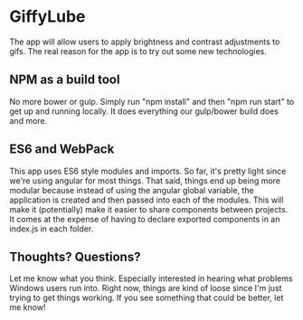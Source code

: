 # GiffyLube

The app will allow users to apply brightness and contrast adjustments to gifs. The 
real reason for the app is to try out some new technologies.


## NPM as a build tool

No more bower or gulp. Simply run "npm install" and then "npm run start" to get up
and running locally. It does everything our gulp/bower build does and more.


## ES6 and WebPack

This app uses ES6 style modules and imports. So far, it's pretty light since we're
using angular for most things. That said, things end up being more modular because
instead of using the angular global variable, the application is created and then
passed into each of the modules. This will make it (potentially) make it easier
to share components between projects. It comes at the expense of having to declare
exported components in an index.js in each folder.

## Thoughts? Questions?

Let me know what you think. Especially interested in hearing what problems 
Windows users run into. Right now, things are kind of loose since I'm just trying
to get things working. If you see something that could be better, let me know!
